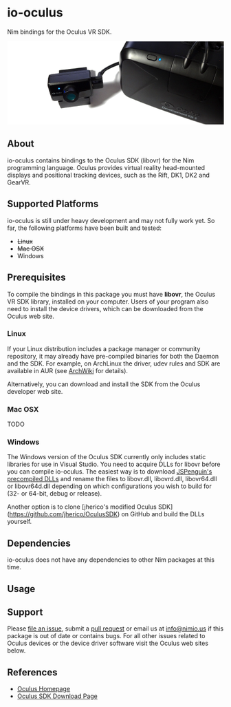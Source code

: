# io-oculus
Nim bindings for the Oculus VR SDK.

![io-spacenav Logo](logo.png)

## About

io-oculus contains bindings to the Oculus SDK (libovr) for the Nim programming
language. Oculus provides virtual reality head-mounted displays and positional
tracking devices, such as the Rift, DK1, DK2 and GearVR.


## Supported Platforms

io-oculus is still under heavy development and may not fully work yet. So far,
the following platforms have been built and tested:

- ~~Linux~~
- ~~Mac OSX~~
- Windows


## Prerequisites

To compile the bindings in this package you must have **libovr**, the Oculus VR
SDK library, installed on your computer. Users of your program also need to
install the device drivers, which can be downloaded from the Oculus web site.

### Linux

If your Linux distribution includes a package manager or community repository,
it may already have pre-compiled binaries for both the Daemon and the SDK. For
example, on ArchLinux the driver, udev rules and SDK are available in AUR (see
[ArchWiki](https://wiki.archlinux.org/index.php/Oculus_Rift) for details).

Alternatively, you can download and install the SDK from the Oculus developer
web site.

### Mac OSX

TODO

### Windows

The Windows version of the Oculus SDK currently only includes static libraries
for use in Visual Studio. You need to acquire DLLs for libovr before you can
compile io-oculus. The easiest way is to download [JSPenguin's precompiled
DLLs](https://jspenguin.org/software/ovrsdk/) and rename the files to
libovr.dll, libovrd.dll, libovr64.dll or libovr64d.dll depending on which
configurations you wish to build for (32- or 64-bit, debug or release).

Another option is to clone [jherico's modified Oculus SDK]
(https://github.com/jherico/OculusSDK) on GitHub and build the DLLs yourself.


## Dependencies

io-oculus does not have any dependencies to other Nim packages at this time.


## Usage


## Support

Please [file an issue](https://github.com/nimious/io-oculus/issues), submit a
[pull request](https://github.com/nimious/io-oculus/pulls?q=is%3Aopen+is%3Apr)
or email us at info@nimio.us if this package is out of date or contains bugs.
For all other issues related to Oculus devices or the device driver software
visit the Oculus web sites below.


## References

- [Oculus Homepage](https://www.oculus.com)
- [Oculus SDK Download Page](https://developer.oculus.com/downloads/)
